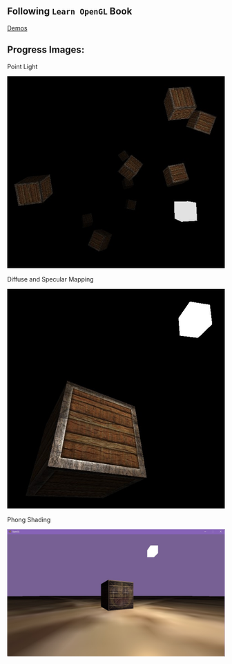 ## Following `Learn OpenGL` Book

[Demos](bin/releases/)

## Progress Images:

Point Light

![Point Light](progress/point_light.jpg)

Diffuse and Specular Mapping

![Diffuse and Specular](progress/diffuse_specular.jpg)

Phong Shading

![Phong Shading](progress/phong.jpg)